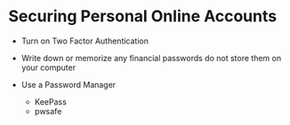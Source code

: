 # Securing Personal Online Accounts

* Turn on Two Factor Authentication

* Write down or memorize any financial passwords do not store them on your computer

* Use a Password Manager 
	* KeePass
	* pwsafe